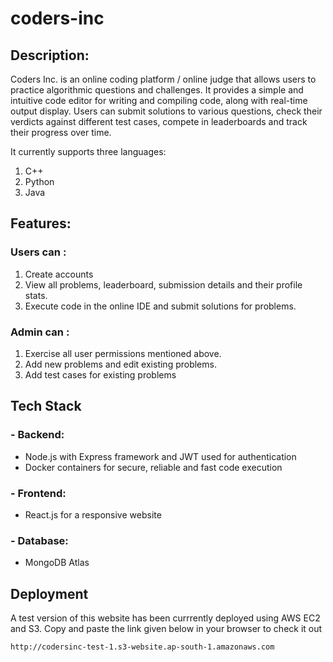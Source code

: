 # coders-inc

## Description:
Coders Inc. is an online coding platform / online judge that allows users to practice algorithmic questions and challenges. It provides a simple and intuitive code editor for writing and compiling code, along with real-time output display. Users can submit solutions to various questions, check their verdicts against different test cases, compete in leaderboards and track their progress over time. 

It currently supports three languages:
1. C++
2. Python
3. Java


## Features:

### Users can :
1. Create accounts
2. View all problems, leaderboard, submission details and their profile stats.
3. Execute code in the online IDE and submit solutions for problems.

### Admin can :
1. Exercise all user permissions mentioned above.
2. Add new problems and edit existing problems.
3. Add test cases for existing problems

## Tech Stack
### - Backend:
  - Node.js with Express framework and JWT used for authentication
  - Docker containers for secure, reliable and fast code execution 

### - Frontend:
  - React.js for a responsive website

### - Database: 
  - MongoDB Atlas

## Deployment
A test version of this website has been currrently deployed using AWS EC2 and S3. Copy and paste the link given below in your browser to check it out
```
http://codersinc-test-1.s3-website.ap-south-1.amazonaws.com
```



